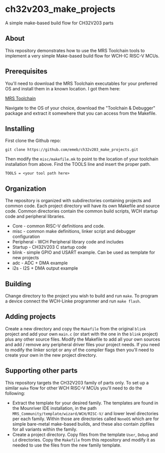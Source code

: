 # ch32v203_make_projects
A simple make-based build flow for CH32V203 parts

## About
This repository demonstrates how to use the MRS Toolchain tools to implement
a very simple Make-based build flow for WCH-IC RISC-V MCUs.

## Prerequisites
You'll need to download the MRS Toolchain executables for your preferred OS and
install them in a known location. I got them here:

[MRS Toolchain](http://www.mounriver.com/download)

Navigate to the OS of your choice, download the "Toolchain & Debugger" package
and extract it somewhere that you can access from the Makefile.

## Installing
First clone the Github repo:
```
git clone https://github.com/emeb/ch32v203_make_projects.git
```

Then modify the `misc/makefile.mk` to point to the location of your toolchain
installation from above. Find the TOOLS line and insert the proper path.
```
TOOLS = <your tool path here>
```

## Organization
The repository is organized with subdirectories containing projects and common
code. Each project directory will have its own Makefile and source code. Common
directories contain the common build scripts, WCH startup code and peripheral
libraries.

* Core - common RISC-V definitions and code.
* misc - common make definitions, linker script and debugger configuration
* Peripheral - WCH Peripheral library code and includes
* Startup - CH32V203 C startup code
* blink - simple GPIO and USART example. Can be used as template for new projects
* adc - ADC + DMA example
* i2s - I2S + DMA output example

## Building
Change directory to the project you wish to build and run `make`. To program a
device connect the WCH-Linke programmer and run `make flash`.

## Adding projects
Create a new directory and copy the `Makefile` from the original `blink`
project and add your own `main.c` (or start with the one in the `blink` project)
plus any other source files. Modify the Makefile to add all your own sources and
add / remove any peripheral driver files your project needs. If you need to modify
the linker script or any of the compiler flags then you'll need to create your
own in the new project directory.

## Supporting other parts
This repository targets the CH32V203 family of parts only. To set up a similar
`make` flow for other WCH RISC-V MCUs you'll need to do the following:

* Extract the template for your desired family. The templates are found in
the Mounriver IDE installation, in the path `MRS_Community/template/wizard/WCH/RISC-V/`
and lower level directories per each family. Within those are directories
called `NoneOS` which are for simple bare-metal make-based builds, and these
also contain zipfiles for all variants within the family.
* Create a project directory. Copy files from the template `User`, `Debug` and
`Ld` directories. Copy the `Makefile` from this repository and modify it as
needed to use the files from the new family template.

